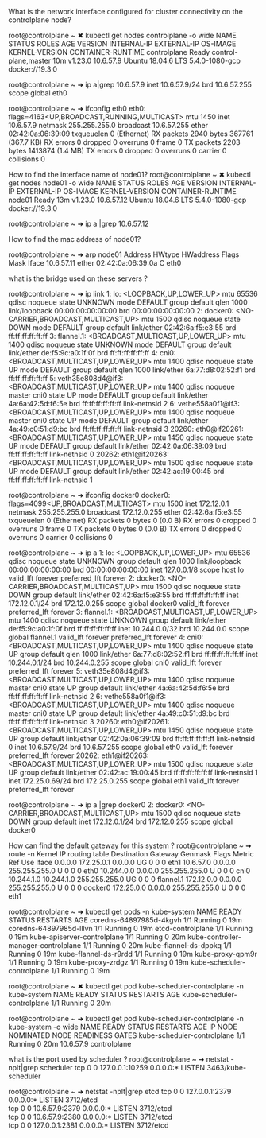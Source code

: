 What is the network interface configured for cluster connectivity on the controlplane node?

root@controlplane ~ ✖ kubectl get nodes controlplane -o wide
NAME           STATUS   ROLES                  AGE   VERSION   INTERNAL-IP   EXTERNAL-IP   OS-IMAGE             KERNEL-VERSION   CONTAINER-RUNTIME
controlplane   Ready    control-plane,master   10m   v1.23.0   10.6.57.9     <none>        Ubuntu 18.04.6 LTS   5.4.0-1080-gcp   docker://19.3.0

root@controlplane ~ ➜  ip a|grep 10.6.57.9
    inet 10.6.57.9/24 brd 10.6.57.255 scope global eth0

root@controlplane ~ ➜  ifconfig eth0
eth0: flags=4163<UP,BROADCAST,RUNNING,MULTICAST>  mtu 1450
        inet 10.6.57.9  netmask 255.255.255.0  broadcast 10.6.57.255
        ether 02:42:0a:06:39:09  txqueuelen 0  (Ethernet)
        RX packets 2940  bytes 367761 (367.7 KB)
        RX errors 0  dropped 0  overruns 0  frame 0
        TX packets 2203  bytes 1413874 (1.4 MB)
        TX errors 0  dropped 0 overruns 0  carrier 0  collisions 0

How to find the interface name of node01?
root@controlplane ~ ✖ kubectl get nodes node01 -o wide
NAME     STATUS   ROLES    AGE   VERSION   INTERNAL-IP   EXTERNAL-IP   OS-IMAGE             KERNEL-VERSION   CONTAINER-RUNTIME
node01   Ready    <none>   13m   v1.23.0   10.6.57.12    <none>        Ubuntu 18.04.6 LTS   5.4.0-1080-gcp   docker://19.3.0

  
root@controlplane ~ ➜  ip a |grep 10.6.57.12

How to find the mac address of node01?

root@controlplane ~ ➜  arp node01
Address                  HWtype  HWaddress           Flags Mask            Iface
10.6.57.11               ether   02:42:0a:06:39:0a   C                     eth0

 what is the bridge used on these servers ?
  
root@controlplane ~ ➜  ip link 
1: lo: <LOOPBACK,UP,LOWER_UP> mtu 65536 qdisc noqueue state UNKNOWN mode DEFAULT group default qlen 1000
    link/loopback 00:00:00:00:00:00 brd 00:00:00:00:00:00
2: docker0: <NO-CARRIER,BROADCAST,MULTICAST,UP> mtu 1500 qdisc noqueue state DOWN mode DEFAULT group default 
    link/ether 02:42:6a:f5:e3:55 brd ff:ff:ff:ff:ff:ff
3: flannel.1: <BROADCAST,MULTICAST,UP,LOWER_UP> mtu 1400 qdisc noqueue state UNKNOWN mode DEFAULT group default 
    link/ether de:f5:9c:a0:1f:0f brd ff:ff:ff:ff:ff:ff
4: cni0: <BROADCAST,MULTICAST,UP,LOWER_UP> mtu 1400 qdisc noqueue state UP mode DEFAULT group default qlen 1000
    link/ether 6a:77:d8:02:52:f1 brd ff:ff:ff:ff:ff:ff
5: veth35e808d4@if3: <BROADCAST,MULTICAST,UP,LOWER_UP> mtu 1400 qdisc noqueue master cni0 state UP mode DEFAULT group default 
    link/ether 4a:6a:42:5d:f6:5e brd ff:ff:ff:ff:ff:ff link-netnsid 2
6: vethe558a0f1@if3: <BROADCAST,MULTICAST,UP,LOWER_UP> mtu 1400 qdisc noqueue master cni0 state UP mode DEFAULT group default 
    link/ether 4a:49:c0:51:d9:bc brd ff:ff:ff:ff:ff:ff link-netnsid 3
20260: eth0@if20261: <BROADCAST,MULTICAST,UP,LOWER_UP> mtu 1450 qdisc noqueue state UP mode DEFAULT group default 
    link/ether 02:42:0a:06:39:09 brd ff:ff:ff:ff:ff:ff link-netnsid 0
20262: eth1@if20263: <BROADCAST,MULTICAST,UP,LOWER_UP> mtu 1500 qdisc noqueue state UP mode DEFAULT group default 
    link/ether 02:42:ac:19:00:45 brd ff:ff:ff:ff:ff:ff link-netnsid 1

root@controlplane ~ ➜  ifconfig docker0
docker0: flags=4099<UP,BROADCAST,MULTICAST>  mtu 1500
        inet 172.12.0.1  netmask 255.255.255.0  broadcast 172.12.0.255
        ether 02:42:6a:f5:e3:55  txqueuelen 0  (Ethernet)
        RX packets 0  bytes 0 (0.0 B)
        RX errors 0  dropped 0  overruns 0  frame 0
        TX packets 0  bytes 0 (0.0 B)
        TX errors 0  dropped 0 overruns 0  carrier 0  collisions 0


root@controlplane ~ ➜  ip a 
1: lo: <LOOPBACK,UP,LOWER_UP> mtu 65536 qdisc noqueue state UNKNOWN group default qlen 1000
    link/loopback 00:00:00:00:00:00 brd 00:00:00:00:00:00
    inet 127.0.0.1/8 scope host lo
       valid_lft forever preferred_lft forever
2: docker0: <NO-CARRIER,BROADCAST,MULTICAST,UP> mtu 1500 qdisc noqueue state DOWN group default 
    link/ether 02:42:6a:f5:e3:55 brd ff:ff:ff:ff:ff:ff
    inet 172.12.0.1/24 brd 172.12.0.255 scope global docker0
       valid_lft forever preferred_lft forever
3: flannel.1: <BROADCAST,MULTICAST,UP,LOWER_UP> mtu 1400 qdisc noqueue state UNKNOWN group default 
    link/ether de:f5:9c:a0:1f:0f brd ff:ff:ff:ff:ff:ff
    inet 10.244.0.0/32 brd 10.244.0.0 scope global flannel.1
       valid_lft forever preferred_lft forever
4: cni0: <BROADCAST,MULTICAST,UP,LOWER_UP> mtu 1400 qdisc noqueue state UP group default qlen 1000
    link/ether 6a:77:d8:02:52:f1 brd ff:ff:ff:ff:ff:ff
    inet 10.244.0.1/24 brd 10.244.0.255 scope global cni0
       valid_lft forever preferred_lft forever
5: veth35e808d4@if3: <BROADCAST,MULTICAST,UP,LOWER_UP> mtu 1400 qdisc noqueue master cni0 state UP group default 
    link/ether 4a:6a:42:5d:f6:5e brd ff:ff:ff:ff:ff:ff link-netnsid 2
6: vethe558a0f1@if3: <BROADCAST,MULTICAST,UP,LOWER_UP> mtu 1400 qdisc noqueue master cni0 state UP group default 
    link/ether 4a:49:c0:51:d9:bc brd ff:ff:ff:ff:ff:ff link-netnsid 3
20260: eth0@if20261: <BROADCAST,MULTICAST,UP,LOWER_UP> mtu 1450 qdisc noqueue state UP group default 
    link/ether 02:42:0a:06:39:09 brd ff:ff:ff:ff:ff:ff link-netnsid 0
    inet 10.6.57.9/24 brd 10.6.57.255 scope global eth0
       valid_lft forever preferred_lft forever
20262: eth1@if20263: <BROADCAST,MULTICAST,UP,LOWER_UP> mtu 1500 qdisc noqueue state UP group default 
    link/ether 02:42:ac:19:00:45 brd ff:ff:ff:ff:ff:ff link-netnsid 1
    inet 172.25.0.69/24 brd 172.25.0.255 scope global eth1
       valid_lft forever preferred_lft forever

root@controlplane ~ ➜  ip a |grep docker0
2: docker0: <NO-CARRIER,BROADCAST,MULTICAST,UP> mtu 1500 qdisc noqueue state DOWN group default 
    inet 172.12.0.1/24 brd 172.12.0.255 scope global docker0

How can find the default gateway for this system ?
root@controlplane ~ ➜  route -n
Kernel IP routing table
Destination     Gateway         Genmask         Flags Metric Ref    Use Iface
0.0.0.0         172.25.0.1      0.0.0.0         UG    0      0        0 eth1
10.6.57.0       0.0.0.0         255.255.255.0   U     0      0        0 eth0
10.244.0.0      0.0.0.0         255.255.255.0   U     0      0        0 cni0
10.244.1.0      10.244.1.0      255.255.255.0   UG    0      0        0 flannel.1
172.12.0.0      0.0.0.0         255.255.255.0   U     0      0        0 docker0
172.25.0.0      0.0.0.0         255.255.255.0   U     0      0        0 eth1

root@controlplane ~ ➜  kubectl get pods -n kube-system 
NAME                                   READY   STATUS    RESTARTS   AGE
coredns-64897985d-4kgvh                1/1     Running   0          19m
coredns-64897985d-lllvn                1/1     Running   0          19m
etcd-controlplane                      1/1     Running   0          19m
kube-apiserver-controlplane            1/1     Running   0          20m
kube-controller-manager-controlplane   1/1     Running   0          20m
kube-flannel-ds-dppkq                  1/1     Running   0          19m
kube-flannel-ds-r9rdd                  1/1     Running   0          19m
kube-proxy-qpm9r                       1/1     Running   0          19m
kube-proxy-zrdgz                       1/1     Running   0          19m
kube-scheduler-controlplane            1/1     Running   0          19m

root@controlplane ~ ✖ kubectl get pod kube-scheduler-controlplane -n kube-system 
NAME                          READY   STATUS    RESTARTS   AGE
kube-scheduler-controlplane   1/1     Running   0          20m

root@controlplane ~ ➜  kubectl get pod kube-scheduler-controlplane -n kube-system -o wide
NAME                          READY   STATUS    RESTARTS   AGE   IP          NODE           NOMINATED NODE   READINESS GATES
kube-scheduler-controlplane   1/1     Running   0          20m   10.6.57.9   controlplane   <none>           <none>

what is the port used by scheduler ?
root@controlplane ~ ➜  netstat -nplt|grep scheduler
tcp        0      0 127.0.0.1:10259         0.0.0.0:*               LISTEN      3463/kube-scheduler 

  
root@controlplane ~ ➜  netstat -nplt|grep etcd
tcp        0      0 127.0.0.1:2379          0.0.0.0:*               LISTEN      3712/etcd           
tcp        0      0 10.6.57.9:2379          0.0.0.0:*               LISTEN      3712/etcd           
tcp        0      0 10.6.57.9:2380          0.0.0.0:*               LISTEN      3712/etcd           
tcp        0      0 127.0.0.1:2381          0.0.0.0:*               LISTEN      3712/etcd       
